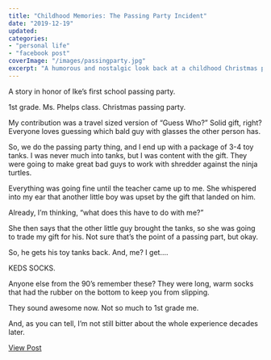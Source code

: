 ```yaml
---
title: "Childhood Memories: The Passing Party Incident"
date: "2019-12-19"
updated: 
categories: 
- "personal life"
- "facebook post"
coverImage: "/images/passingparty.jpg"
excerpt: "A humorous and nostalgic look back at a childhood Christmas passing party, and the unexpected exchange of gifts."
---
```

A story in honor of Ike’s first school passing party.

1st grade. Ms. Phelps class. Christmas passing party. 

My contribution was a travel sized version of “Guess Who?” Solid gift, right? Everyone loves guessing which bald guy with glasses the other person has. 

So, we do the passing party thing, and I end up with a package of 3-4 toy tanks. I was never much into tanks, but I was content with the gift. They were going to make great bad guys to work with shredder against the ninja turtles. 

Everything was going fine until the teacher came up to me. She whispered into my ear that another little boy was upset by the gift that landed on him. 

Already, I’m thinking, “what does this have to do with me?”

She then says that the other little guy brought the tanks, so she was going to trade my gift for his. Not sure that’s the point of a passing part, but okay.

So, he gets his toy tanks back. And, me? I get....

KEDS SOCKS. 

Anyone else from the 90’s remember these? They were long, warm socks that had the rubber on the bottom to keep you from slipping.

They sound awesome now. Not so much to 1st grade me.

And, as you can tell, I’m not still bitter about the whole experience decades later.

<a href="https://www.facebook.com/photo.php?fbid=10104244274891313&set=pb.42207102.-2207520000&type=3" target="_blank" class="button facebook">View Post</a>
